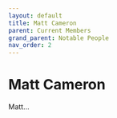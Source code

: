 ```yaml
---
layout: default
title: Matt Cameron
parent: Current Members
grand_parent: Notable People
nav_order: 2
---
```


# Matt Cameron

Matt...
